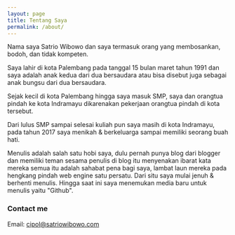 ```yaml
---
layout: page
title: Tentang Saya
permalink: /about/
---
```


Nama saya Satrio Wibowo dan saya termasuk orang yang membosankan, bodoh, dan tidak kompeten.

Saya lahir di kota Palembang pada tanggal 15 bulan maret tahun 1991 dan saya adalah anak kedua dari dua bersaudara atau bisa disebut juga sebagai anak bungsu dari dua bersaudara.

Sejak kecil di kota Palembang hingga saya masuk SMP, saya dan orangtua pindah ke kota Indramayu dikarenakan pekerjaan orangtua pindah di kota tersebut.

Dari lulus SMP sampai selesai kuliah pun saya masih di kota Indramayu, pada tahun 2017 saya menikah & berkeluarga sampai memiliki seorang buah hati.

Menulis adalah salah satu hobi saya, dulu pernah punya blog dari blogger dan memiliki teman sesama penulis di blog itu menyenakan ibarat kata mereka semua itu adalah sahabat pena bagi saya, lambat laun mereka pada hengkang pindah web engine satu persatu. Dari situ saya mulai jenuh & berhenti menulis. Hingga saat ini saya menemukan media baru untuk menulis yaitu "Github".
### Contact me

Email: [cipol@satriowibowo.com](mailto:cipol@satriowibowo.com)
